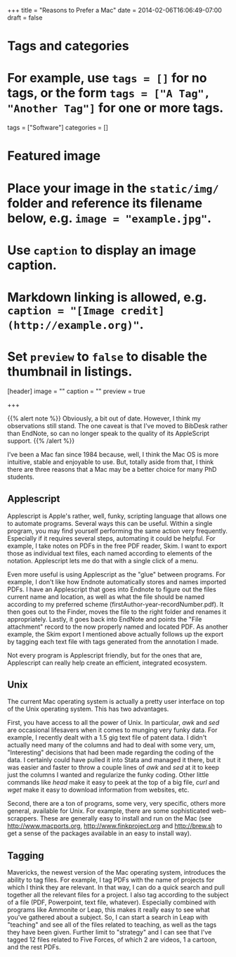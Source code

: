 +++
title = "Reasons to Prefer a Mac"
date = 2014-02-06T16:06:49-07:00
draft = false

# Tags and categories
# For example, use `tags = []` for no tags, or the form `tags = ["A Tag", "Another Tag"]` for one or more tags.
tags = ["Software"]
categories = []

# Featured image
# Place your image in the `static/img/` folder and reference its filename below, e.g. `image = "example.jpg"`.
# Use `caption` to display an image caption.
#   Markdown linking is allowed, e.g. `caption = "[Image credit](http://example.org)"`.
# Set `preview` to `false` to disable the thumbnail in listings.
[header]
image = ""
caption = ""
preview = true

+++

{{% alert note %}}
Obviously, a bit out of date. However, I think my observations still stand. The one caveat is that I've moved to BibDesk rather than EndNote, so can no longer speak to the quality of its AppleScript support.
{{% /alert %}}

I’ve been a Mac fan since 1984 because, well, I think the Mac OS is more intuitive, stable and enjoyable to use. But, totally aside from that, I think there are three reasons that a Mac may be a better choice for many PhD students.

## Applescript

Applescript is Apple's rather, well, funky, scripting language that allows one to automate programs. Several ways this can be useful. Within a single program, you may find yourself performing the same action very frequently. Especially if it requires several steps, automating it could be helpful. For example, I take notes on PDFs in the free PDF reader, Skim. I want to export those as individual text files, each named according to elements of the notation. Applescript lets me do that with a single click of a menu.

Even more useful is using Applescript as the "glue" between programs. For example, I don't like how Endnote automatically stores and names imported PDFs. I have an Applescript that goes into Endnote to figure out the files current name and location, as well as what the file should be named according to my preferred scheme (firstAuthor-year-recordNumber.pdf). It then goes out to the Finder, moves the file to the right folder and renames it appropriately. Lastly, it goes back into EndNote and points the "File attachment" record to the now properly named and located PDF. As another example, the Skim export I mentioned above actually follows up the export by tagging each text file with tags generated from the annotation I made.

Not every program is Applescript friendly, but for the ones that are, Applescript can really help create an efficient, integrated ecosystem.

## Unix

The current Mac operating system is actually a pretty user interface on top of the Unix operating system. This has two advantages.

First, you have access to all the power of Unix. In particular, _awk_ and _sed_ are occasional lifesavers when it comes to munging very funky data. For example, I recently dealt with a 1.5 gig text file of patent data. I didn't actually need many of the columns and had to deal with some very, um, "Interesting" decisions that had been made regarding the coding of the data. I certainly could have pulled it into Stata and managed it there, but it was easier and faster to throw a couple lines of *awk* and *sed* at it to keep just the columns I wanted and regularize the funky coding. Other little commands like *head* make it easy to peek at the top of a big file, *curl* and *wget* make it easy to download information from websites, etc.

Second, there are a ton of programs, some very, very specific, others more general, available for Unix. For example, there are some sophisticated web-scrappers. These are generally easy to install and run on the Mac (see <http://www.macports.org>, <http://www.finkproject.org> and <http://brew.sh> to get a sense of the packages available in an easy to install way).

## Tagging

Mavericks, the newest version of the Mac operating system, introduces the ability to tag files. For example, I tag PDFs with the name of projects for which I think they are relevant. In that way, I can do a quick search and pull together all the relevant files for a project. I also tag according to the subject of a file (PDF, Powerpoint, text file, whatever). Especially combined with programs like Ammonite or Leap, this makes it really easy to see what you've gathered about a subject. So, I can start a search in Leap with "teaching" and see all of the files related to teaching, as well as the tags they have been given. Further limit to "strategy" and I can see that I've tagged 12 files related to Five Forces, of which 2 are videos, 1 a cartoon, and the rest PDFs.

